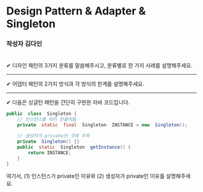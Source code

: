 
# Design Pattern & Adapter & Singleton

### **작성자 김다인** <br><br>

✔ 디자인 패턴의 3가지 분류를 말씀해주시고, 분류별로 한 가지 사례를 설명해주세요.

---

✔ 어댑터 패턴의 2가지 방식과 각 방식의 한계를 설명해주세요.

---

✔ 다음은 싱글턴 패턴을 간단히 구현한 자바 코드입니다.
```java
public  class  Singleton {
	// 인스턴스를 미리 만들어둠
	private  static  final  Singleton  INSTANCE = new  Singleton();

	// 생성자가 private인 것에 주목
	private  Singleton() {}
	public  static  Singleton  getInstance() {
		return INSTANCE;
	}
}
```
여기서, (1) 인스턴스가 private인 이유와 (2) 생성자가 private인 이유를 설명해주세요.